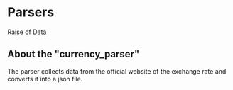# Parsers
Raise of Data

## About the "currency_parser"
The parser collects data from the official website of the exchange rate and converts it into a json file.
